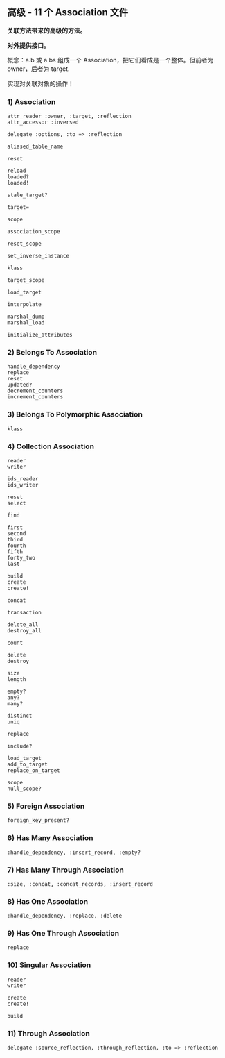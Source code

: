 ## 高级 - 11 个 Association 文件

**关联方法带来的高级的方法。**

**对外提供接口。**

概念：a.b 或 a.bs 组成一个 Association，把它们看成是一个整体。但前者为 owner，后者为 target.

实现对关联对象的操作！

### 1) Association

```
attr_reader :owner, :target, :reflection
attr_accessor :inversed

delegate :options, :to => :reflection
```

```
aliased_table_name

reset

reload
loaded?
loaded!

stale_target?

target=

scope

association_scope

reset_scope

set_inverse_instance

klass

target_scope

load_target

interpolate

marshal_dump
marshal_load

initialize_attributes
```

### 2) Belongs To Association

```
handle_dependency
replace
reset
updated?
decrement_counters
increment_counters
```

### 3) Belongs To Polymorphic Association

```
klass
```

### 4) Collection Association

```
reader
writer

ids_reader
ids_writer

reset
select

find

first
second
third
fourth
fifth
forty_two
last

build
create
create!

concat

transaction

delete_all
destroy_all

count

delete
destroy

size
length

empty?
any?
many?

distinct
uniq

replace

include?

load_target
add_to_target
replace_on_target

scope
null_scope?
```

### 5) Foreign Association

```
foreign_key_present?
```

### 6) Has Many Association

```
:handle_dependency, :insert_record, :empty?
```

### 7) Has Many Through Association

```
:size, :concat, :concat_records, :insert_record
```

### 8) Has One Association

```
:handle_dependency, :replace, :delete
```

### 9) Has One Through Association

```
replace
```

### 10) Singular Association

```
reader
writer

create
create!

build
```

### 11) Through Association

```
delegate :source_reflection, :through_reflection, :to => :reflection
```

